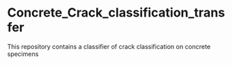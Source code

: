 # Concrete_Crack_classification_transfer
This repository contains a classifier of crack classification on concrete specimens 
